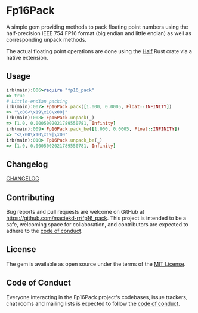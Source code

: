 # Fp16Pack

A simple gem providing methods to pack floating point numbers using the half-precision IEEE 754 FP16 format
(big endian and little endian) as well as corresponding unpack methods.

The actual floating point operations are done using the [Half](https://github.com/starkat99/half-rs) Rust crate via a native extension.

## Usage

```ruby
irb(main):006>require "fp16_pack"
=> true
# Little-endian packing
irb(main):007> Fp16Pack.pack([1.000, 0.0005, Float::INFINITY])
=> "\x00<\x19\x10\x00|"
irb(main):008> Fp16Pack.unpack(_)
=> [1.0, 0.0005002021789550781, Infinity]
irb(main):009> Fp16Pack.pack_be([1.000, 0.0005, Float::INFINITY])
=> "<\x00\x10\x19|\x00"
irb(main):010> Fp16Pack.unpack_be(_)
=> [1.0, 0.0005002021789550781, Infinity]
```

## Changelog

[CHANGELOG](https://github.com/maciekd-rr/fp16_pack/blob/main/CHANGELOG.md)

## Contributing

Bug reports and pull requests are welcome on GitHub at https://github.com/maciekd-rr/fp16_pack. This project is intended to be a safe, welcoming space for collaboration, and contributors are expected to adhere to the [code of conduct](https://github.com/maciekd-rr/fp16_pack/blob/main/CODE_OF_CONDUCT.md).

## License

The gem is available as open source under the terms of the [MIT License](https://opensource.org/licenses/MIT).

## Code of Conduct

Everyone interacting in the Fp16Pack project's codebases, issue trackers, chat rooms and mailing lists is expected to follow the [code of conduct](https://github.com/maciekd-rr/fp16_pack/blob/main/CODE_OF_CONDUCT.md).
